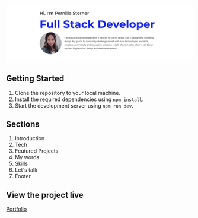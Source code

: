<h1 align="center">
  <a href="">
    <img src="public/screenshot.png" alt="Screenshot Image">
  </a>
</h1>

## Getting Started

1.  Clone the repository to your local machine.
2.  Install the required dependencies using `npm install`.
3.  Start the development server using `npm run dev`.

## Sections

1. Introduction
2. Tech
3. Feutured Projects
4. My words
5. Skills
6. Let´s talk
7. Footer

## View the project live

[Portfolio](https://pernillasterner.netlify.app/)
